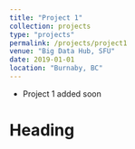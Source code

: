 ```yaml
---
title: "Project 1"
collection: projects
type: "projects"
permalink: /projects/project1
venue: "Big Data Hub, SFU"
date: 2019-01-01
location: "Burnaby, BC"
---
```


- Project 1 added soon

Heading
======
